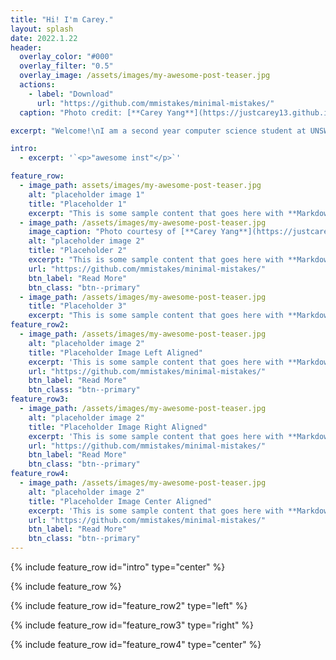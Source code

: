 ```yaml
---
title: "Hi! I'm Carey."
layout: splash
date: 2022.1.22
header:
  overlay_color: "#000"
  overlay_filter: "0.5"
  overlay_image: /assets/images/my-awesome-post-teaser.jpg
  actions:
    - label: "Download"
      url: "https://github.com/mmistakes/minimal-mistakes/"
  caption: "Photo credit: [**Carey Yang**](https://justcarey13.github.io/photography)"

excerpt: "Welcome!\nI am a second year computer science student at UNSW :) "

intro: 
  - excerpt: '`<p>"awesome inst"</p>`'

feature_row:
  - image_path: assets/images/my-awesome-post-teaser.jpg
    alt: "placeholder image 1"
    title: "Placeholder 1"
    excerpt: "This is some sample content that goes here with **Markdown** formatting."
  - image_path: /assets/images/my-awesome-post-teaser.jpg
    image_caption: "Photo courtesy of [**Carey Yang**](https://justcarey13.github.io/photography)"
    alt: "placeholder image 2"
    title: "Placeholder 2"
    excerpt: "This is some sample content that goes here with **Markdown** formatting."
    url: "https://github.com/mmistakes/minimal-mistakes/"
    btn_label: "Read More"
    btn_class: "btn--primary"
  - image_path: /assets/images/my-awesome-post-teaser.jpg
    title: "Placeholder 3"
    excerpt: "This is some sample content that goes here with **Markdown** formatting."
feature_row2:
  - image_path: /assets/images/my-awesome-post-teaser.jpg
    alt: "placeholder image 2"
    title: "Placeholder Image Left Aligned"
    excerpt: 'This is some sample content that goes here with **Markdown** formatting. Left aligned with `type="left"`'
    url: "https://github.com/mmistakes/minimal-mistakes/"
    btn_label: "Read More"
    btn_class: "btn--primary"
feature_row3:
  - image_path: /assets/images/my-awesome-post-teaser.jpg
    alt: "placeholder image 2"
    title: "Placeholder Image Right Aligned"
    excerpt: 'This is some sample content that goes here with **Markdown** formatting. Right aligned with `type="right"`'
    url: "https://github.com/mmistakes/minimal-mistakes/"
    btn_label: "Read More"
    btn_class: "btn--primary"
feature_row4:
  - image_path: /assets/images/my-awesome-post-teaser.jpg
    alt: "placeholder image 2"
    title: "Placeholder Image Center Aligned"
    excerpt: 'This is some sample content that goes here with **Markdown** formatting. Centered with `type="center"`'
    url: "https://github.com/mmistakes/minimal-mistakes/"
    btn_label: "Read More"
    btn_class: "btn--primary"
---
```


{% include feature_row id="intro" type="center" %}

{% include feature_row %}

{% include feature_row id="feature_row2" type="left" %}

{% include feature_row id="feature_row3" type="right" %}

{% include feature_row id="feature_row4" type="center" %}

